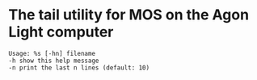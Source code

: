 # The tail utility for MOS on the Agon Light computer

```
Usage: %s [-hn] filename
-h show this help message
-n print the last n lines (default: 10)
```
